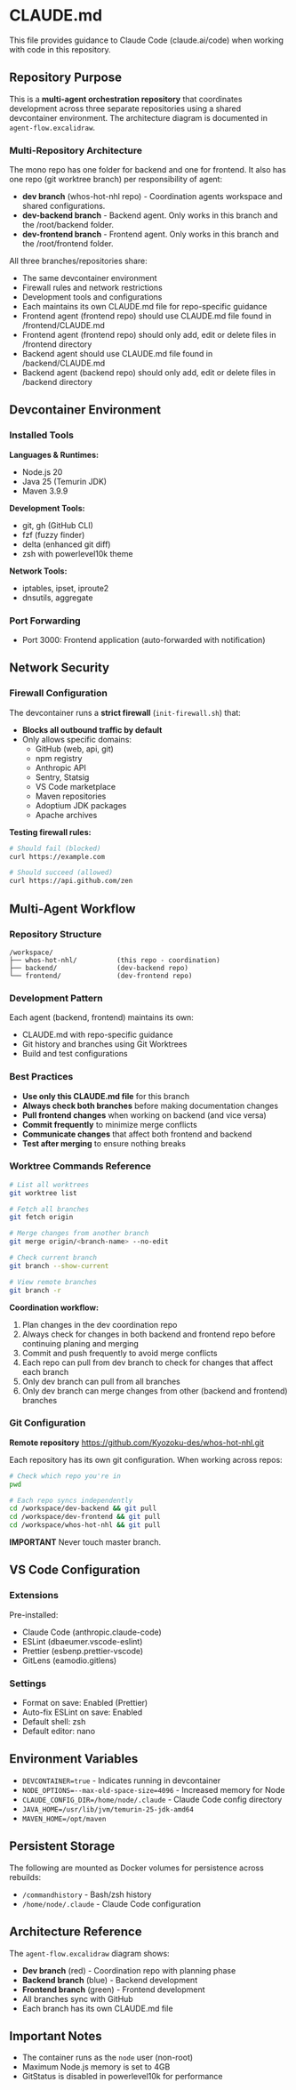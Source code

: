 # CLAUDE.md

This file provides guidance to Claude Code (claude.ai/code) when working with code in this repository.

## Repository Purpose

This is a **multi-agent orchestration repository** that coordinates development across three separate repositories using a shared devcontainer environment. The architecture diagram is documented in `agent-flow.excalidraw`.

### Multi-Repository Architecture

The mono repo has one folder for backend and one for frontend. It also has one repo (git worktree branch) per responsibility of agent:
- **dev branch** (whos-hot-nhl repo) - Coordination agents workspace and shared configurations.
- **dev-backend branch** - Backend agent. Only works in this branch and the /root/backend folder.
- **dev-frontend branch** - Frontend agent. Only works in this branch and the /root/frontend folder.

All three branches/repositories share:
- The same devcontainer environment
- Firewall rules and network restrictions
- Development tools and configurations
- Each maintains its own CLAUDE.md file for repo-specific guidance
- Frontend agent (frontend repo) should use CLAUDE.md file found in /frontend/CLAUDE.md
- Frontend agent (frontend repo) should only add, edit or delete files in /frontend directory
- Backend agent should use CLAUDE.md file found in /backend/CLAUDE.md
- Backend agent (backend repo) should only add, edit or delete files in /backend directory

## Devcontainer Environment

### Installed Tools

**Languages & Runtimes:**
- Node.js 20
- Java 25 (Temurin JDK)
- Maven 3.9.9

**Development Tools:**
- git, gh (GitHub CLI)
- fzf (fuzzy finder)
- delta (enhanced git diff)
- zsh with powerlevel10k theme

**Network Tools:**
- iptables, ipset, iproute2
- dnsutils, aggregate

### Port Forwarding

- Port 3000: Frontend application (auto-forwarded with notification)

## Network Security

### Firewall Configuration

The devcontainer runs a **strict firewall** (`init-firewall.sh`) that:
- **Blocks all outbound traffic by default**
- Only allows specific domains:
  - GitHub (web, api, git)
  - npm registry
  - Anthropic API
  - Sentry, Statsig
  - VS Code marketplace
  - Maven repositories
  - Adoptium JDK packages
  - Apache archives

**Testing firewall rules:**
```bash
# Should fail (blocked)
curl https://example.com

# Should succeed (allowed)
curl https://api.github.com/zen
```

## Multi-Agent Workflow

### Repository Structure

```
/workspace/
├── whos-hot-nhl/          (this repo - coordination)
├── backend/               (dev-backend repo)
└── frontend/              (dev-frontend repo)
```

### Development Pattern

Each agent (backend, frontend) maintains its own:
- CLAUDE.md with repo-specific guidance
- Git history and branches using Git Worktrees
- Build and test configurations

### Best Practices

- **Use only this CLAUDE.md file** for this branch
- **Always check both branches** before making documentation changes
- **Pull frontend changes** when working on backend (and vice versa)
- **Commit frequently** to minimize merge conflicts
- **Communicate changes** that affect both frontend and backend
- **Test after merging** to ensure nothing breaks

### Worktree Commands Reference

```bash
# List all worktrees
git worktree list

# Fetch all branches
git fetch origin

# Merge changes from another branch
git merge origin/<branch-name> --no-edit

# Check current branch
git branch --show-current

# View remote branches
git branch -r
```

**Coordination workflow:**
1. Plan changes in the dev coordination repo
2. Always check for changes in both backend and frontend repo before continuing planing and merging
3. Commit and push frequently to avoid merge conflicts
4. Each repo can pull from dev branch to check for changes that affect each branch
5. Only dev branch can pull from all branches
6. Only dev branch can merge changes from other (backend and frontend) branches

### Git Configuration

**Remote repository**
https://github.com/Kyozoku-des/whos-hot-nhl.git

Each repository has its own git configuration. When working across repos:
```bash
# Check which repo you're in
pwd

# Each repo syncs independently
cd /workspace/dev-backend && git pull
cd /workspace/dev-frontend && git pull
cd /workspace/whos-hot-nhl && git pull
```

**IMPORTANT**
Never touch master branch.

## VS Code Configuration

### Extensions

Pre-installed:
- Claude Code (anthropic.claude-code)
- ESLint (dbaeumer.vscode-eslint)
- Prettier (esbenp.prettier-vscode)
- GitLens (eamodio.gitlens)

### Settings

- Format on save: Enabled (Prettier)
- Auto-fix ESLint on save: Enabled
- Default shell: zsh
- Default editor: nano

## Environment Variables

- `DEVCONTAINER=true` - Indicates running in devcontainer
- `NODE_OPTIONS=--max-old-space-size=4096` - Increased memory for Node
- `CLAUDE_CONFIG_DIR=/home/node/.claude` - Claude Code config directory
- `JAVA_HOME=/usr/lib/jvm/temurin-25-jdk-amd64`
- `MAVEN_HOME=/opt/maven`

## Persistent Storage

The following are mounted as Docker volumes for persistence across rebuilds:
- `/commandhistory` - Bash/zsh history
- `/home/node/.claude` - Claude Code configuration

## Architecture Reference

The `agent-flow.excalidraw` diagram shows:
- **Dev branch** (red) - Coordination repo with planning phase
- **Backend branch** (blue) - Backend development
- **Frontend branch** (green) - Frontend development
- All branches sync with GitHub
- Each branch has its own CLAUDE.md file

## Important Notes

- The container runs as the `node` user (non-root)
- Maximum Node.js memory is set to 4GB
- GitStatus is disabled in powerlevel10k for performance

